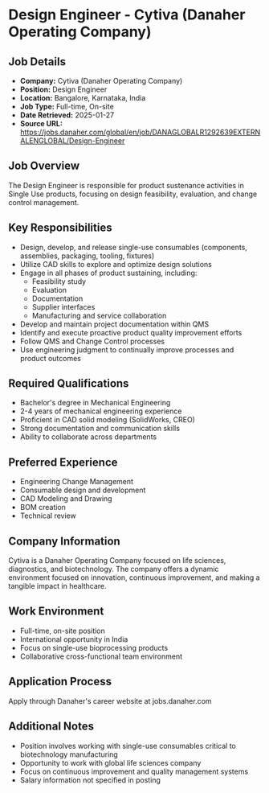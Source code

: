 # Design Engineer - Cytiva (Danaher Operating Company)

## Job Details
- **Company:** Cytiva (Danaher Operating Company)
- **Position:** Design Engineer
- **Location:** Bangalore, Karnataka, India
- **Job Type:** Full-time, On-site
- **Date Retrieved:** 2025-01-27
- **Source URL:** https://jobs.danaher.com/global/en/job/DANAGLOBALR1292639EXTERNALENGLOBAL/Design-Engineer

## Job Overview
The Design Engineer is responsible for product sustenance activities in Single Use products, focusing on design feasibility, evaluation, and change control management.

## Key Responsibilities
- Design, develop, and release single-use consumables (components, assemblies, packaging, tooling, fixtures)
- Utilize CAD skills to explore and optimize design solutions
- Engage in all phases of product sustaining, including:
  - Feasibility study
  - Evaluation
  - Documentation
  - Supplier interfaces
  - Manufacturing and service collaboration
- Develop and maintain project documentation within QMS
- Identify and execute proactive product quality improvement efforts
- Follow QMS and Change Control processes
- Use engineering judgment to continually improve processes and product outcomes

## Required Qualifications
- Bachelor's degree in Mechanical Engineering
- 2-4 years of mechanical engineering experience
- Proficient in CAD solid modeling (SolidWorks, CREO)
- Strong documentation and communication skills
- Ability to collaborate across departments

## Preferred Experience
- Engineering Change Management
- Consumable design and development
- CAD Modeling and Drawing
- BOM creation
- Technical review

## Company Information
Cytiva is a Danaher Operating Company focused on life sciences, diagnostics, and biotechnology. The company offers a dynamic environment focused on innovation, continuous improvement, and making a tangible impact in healthcare.

## Work Environment
- Full-time, on-site position
- International opportunity in India
- Focus on single-use bioprocessing products
- Collaborative cross-functional team environment

## Application Process
Apply through Danaher's career website at jobs.danaher.com

## Additional Notes
- Position involves working with single-use consumables critical to biotechnology manufacturing
- Opportunity to work with global life sciences company
- Focus on continuous improvement and quality management systems
- Salary information not specified in posting